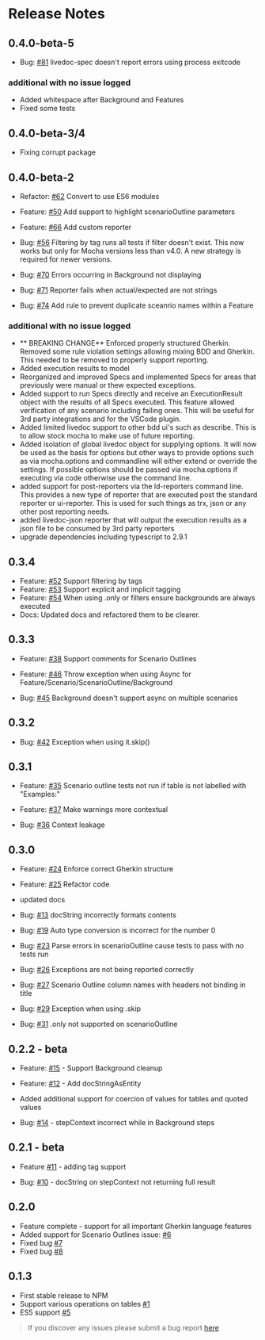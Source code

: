 # Release Notes

## 0.4.0-beta-5
* Bug: [#81](https://github.com/dotnetprofessional/LiveDoc/issues/81) livedoc-spec doesn't report errors using process exitcode

### additional with no issue logged
* Added whitespace after Background and Features
* Fixed some tests

## 0.4.0-beta-3/4
* Fixing corrupt package

## 0.4.0-beta-2
* Refactor: [#62](https://github.com/dotnetprofessional/LiveDoc/issues/62) Convert to use ES6 modules
* Feature: [#50](https://github.com/dotnetprofessional/LiveDoc/issues/50) Add support to highlight scenarioOutline parameters
* Feature: [#66](https://github.com/dotnetprofessional/LiveDoc/issues/66) Add custom reporter

* Bug: [#56](https://github.com/dotnetprofessional/LiveDoc/issues/56) Filtering by tag runs all tests if filter doesn't exist. This now works but only for Mocha versions less than v4.0. A new strategy is required for newer versions. 
* Bug: [#70](https://github.com/dotnetprofessional/LiveDoc/issues/70) Errors occurring in Background not displaying
* Bug: [#71](https://github.com/dotnetprofessional/LiveDoc/issues/71) Reporter fails when actual/expected are not strings
* Bug: [#74](https://github.com/dotnetprofessional/LiveDoc/issues/74) Add rule to prevent duplicate sceanrio names within a Feature

### additional with no issue logged
* ** BREAKING CHANGE** Enforced properly structured Gherkin. Removed some rule violation settings allowing mixing BDD and Gherkin. This needed to be removed to properly support reporting.
* Added execution results to model
* Reorganized and improved Specs and implemented Specs for areas that previously were manual or thew expected exceptions.
* Added support to run Specs directly and receive an ExecutionResult object with the results of all Specs executed. This feature allowed verification of any scenario including failing ones. This will be useful for 3rd party integrations and for the VSCode plugin.
* Added limited livedoc support to other bdd ui's such as describe. This is to allow stock mocha to make use of future reporting. 
* Added isolation of global livedoc object for supplying options. It will now be used as the basis for options but other ways to provide options such as via mocha.options and commandline will either extend or override the settings. If possible options should be passed via mocha.options if executing via code otherwise use the command line.
* added support for post-reporters via the ld-reporters command line. This provides a new type of reporter that are executed post the standard reporter or ui-reporter. This is used for such things as trx, json or any other post reporting needs.
* added livedoc-json reporter that will output the execution results as a json file to be consumed by 3rd party reporters
* upgrade dependencies including typescript to 2.9.1

## 0.3.4
* Feature: [#52](https://github.com/dotnetprofessional/LiveDoc/issues/52) Support filtering by tags  
* Feature: [#53](https://github.com/dotnetprofessional/LiveDoc/issues/53) Support explicit and implicit tagging  
* Feature: [#54](https://github.com/dotnetprofessional/LiveDoc/issues/54) When using .only or filters ensure backgrounds are always executed 
* Docs: Updated docs and refactored them to be clearer.

## 0.3.3 
* Feature: [#38](https://github.com/dotnetprofessional/LiveDoc/issues/38) Support comments for Scenario Outlines  
* Feature: [#46](https://github.com/dotnetprofessional/LiveDoc/issues/46) Throw exception when using Async for Feature/Scenario/ScenarioOutline/Background  

* Bug: [#45](https://github.com/dotnetprofessional/LiveDoc/issues/45) Background doesn't support async on multiple scenarios  

## 0.3.2 
* Bug: [#42](https://github.com/dotnetprofessional/LiveDoc/issues/42) Exception when using it.skip() 

## 0.3.1 
* Feature: [#35](https://github.com/dotnetprofessional/LiveDoc/issues/35) Scenario outline tests not run if table is not labelled with "Examples:"
* Feature: [#37](https://github.com/dotnetprofessional/LiveDoc/issues/37) Make warnings more contextual

* Bug: [#36](https://github.com/dotnetprofessional/LiveDoc/issues/36) Context leakage

## 0.3.0 
* Feature: [#24](https://github.com/dotnetprofessional/LiveDoc/issues/24) Enforce correct Gherkin structure 
* Feature: [#25](https://github.com/dotnetprofessional/LiveDoc/issues/25) Refactor code 
* updated docs

* Bug: [#13](https://github.com/dotnetprofessional/LiveDoc/issues/13) docString incorrectly formats contents
* Bug: [#19](https://github.com/dotnetprofessional/LiveDoc/issues/19) Auto type conversion is incorrect for the number 0
* Bug: [#23](https://github.com/dotnetprofessional/LiveDoc/issues/23) Parse errors in scenarioOutline cause tests to pass with no tests run 
* Bug: [#26](https://github.com/dotnetprofessional/LiveDoc/issues/26) Exceptions are not being reported correctly  
* Bug: [#27](https://github.com/dotnetprofessional/LiveDoc/issues/27) Scenario Outline column names with headers not binding in title
* Bug: [#29](https://github.com/dotnetprofessional/LiveDoc/issues/29) Exception when using .skip
* Bug: [#31](https://github.com/dotnetprofessional/LiveDoc/issues/31) .only not supported on scenarioOutline 

## 0.2.2 - beta
* Feature: [#15](https://github.com/dotnetprofessional/LiveDoc/issues/15) - Support Background cleanup
* Feature: [#12](https://github.com/dotnetprofessional/LiveDoc/issues/12) - Add docStringAsEntity
* Added additional support for coercion of values for tables and quoted values

* Bug: [#14](https://github.com/dotnetprofessional/LiveDoc/issues/14) - stepContext incorrect while in Background steps

## 0.2.1 - beta
* Feature [#11](https://github.com/dotnetprofessional/LiveDoc/issues/11) - adding tag support

* Bug: [#10](https://github.com/dotnetprofessional/LiveDoc/issues/10) - docString on stepContext not returning full result

## 0.2.0
* Feature complete - support for all important Gherkin language features
* Added support for Scenario Outlines issue: [#6](https://github.com/dotnetprofessional/LiveDoc/issues/6)
* Fixed bug [#7](https://github.com/dotnetprofessional/LiveDoc/issues/7)
* Fixed bug [#8](https://github.com/dotnetprofessional/LiveDoc/issues/8)

## 0.1.3
* First stable release to NPM
* Support various operations on tables [#1](https://github.com/dotnetprofessional/LiveDoc/issues/1)
* ES5 support [#5](https://github.com/dotnetprofessional/LiveDoc/issues/5)

> If you discover any issues please submit a bug report [here](https://github.com/dotnetprofessional/LiveDoc/issues)